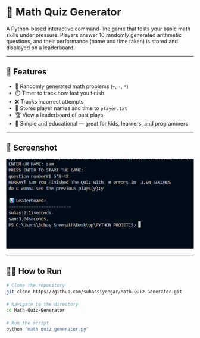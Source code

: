 # 🧮 Math Quiz Generator

A Python-based interactive command-line game that tests your basic math skills under pressure. Players answer 10 randomly generated arithmetic questions, and their performance (name and time taken) is stored and displayed on a leaderboard.

---

## 🚀 Features

- 🎲 Randomly generated math problems (`+`, `-`, `*`)
- ⏱️ Timer to track how fast you finish
- ❌ Tracks incorrect attempts
- 🧍 Stores player names and time to `player.txt`
- 🏆 View a leaderboard of past plays
- 🧠 Simple and educational — great for kids, learners, and programmers

---

## 📸 Screenshot
![Math Quiz Demo](./mathquiz.png)


---

## 🧑‍💻 How to Run

```bash
# Clone the repository
git clone https://github.com/suhassiyengar/Math-Quiz-Generator.git

# Navigate to the directory
cd Math-Quiz-Generator

# Run the script
python "math quiz generator.py"


